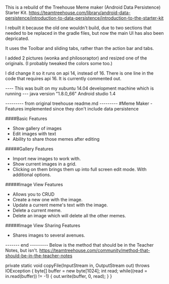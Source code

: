 This is a rebuild of the Treehouse Meme maker (Android Data Persistence) Starter Kit.
https://teamtreehouse.com/library/android-data-persistence/introduction-to-data-persistence/introduction-to-the-starter-kit

I rebuilt it because the old one wouldn't build, due to two sections that needed to be replaced in the gradle files, but now the main UI has also been depricated.

It uses the Toolbar and sliding tabs, rather than the action bar and tabs.

I added 2 pictures (wonka and philosoraptor) and resized one of the originals. (I probably tweaked the colors some too.)

I did change it so it runs on api 14, instead of 16. There is one line in the code that requires api 16. It is currently commented out.

---- This was built on my xubuntu 14.04 development machine which is running ---
java version "1.8.0_66"
Android studio 1.4

--------- from original treehouse readme.md ---------
#Meme Maker - Features implemented since they don't include data persistence

####Basic Features

* Show gallery of images
* Edit images with text
* Ability to share those memes after editing


#####Gallery Features
* Import new images to work with.
* Show current images in a grid.
* Clicking on them brings them up into full screen edit mode. With additional options.

#####Image View Features
* Allows you to CRUD
* Create a new one with the image.
* Update a current meme's text with the image.
* Delete a current meme.
* Delete an image which will delete all the other memes.

#####Image View Sharing Features
* Shares images to several avenues.

------- end ---------
Below is the method that should be in the Teacher Notes, but isn't.
https://teamtreehouse.com/community/method-that-should-be-in-the-teacher-notes

   private static void copyFile(InputStream in, OutputStream out) throws IOException {
        byte[] buffer = new byte[1024];
        int read;
        while((read = in.read(buffer)) != -1) {
            out.write(buffer, 0, read);
        }
    }

